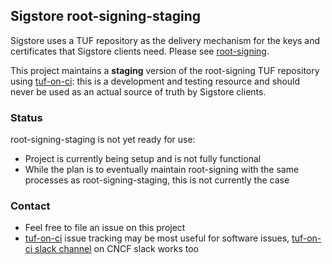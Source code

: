 ## Sigstore root-signing-staging

Sigstore uses a TUF repository as the delivery mechanism for the keys and certificates
that Sigstore clients need. Please see [root-signing](https://github.com/sigstore/root-signing).

This project maintains a **staging** version of the root-signing TUF repository using
[tuf-on-ci](https://github.com/theupdateframework/tuf-on-ci): this is a development and testing
resource and should never be used as an actual source of truth by Sigstore clients.

### Status

root-signing-staging is not yet ready for use:
* Project is currently being setup and is not fully functional
* While the plan is to eventually maintain root-signing with the same processes as
  root-signing-staging, this is not currently the case

### Contact

* Feel free to file an issue on this project
* [tuf-on-ci](https://github.com/theupdateframework/tuf-on-ci) issue tracking may be
  most useful for software issues, 
  [tuf-on-ci slack channel](https://cloud-native.slack.com/archives/C04SHK2DPK9)
  on CNCF slack works too
